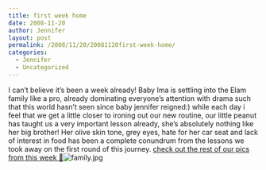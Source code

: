 ```yaml
---
title: first week home
date: 2008-11-20
author: Jennifer
layout: post
permalink: /2008/11/20/20081120first-week-home/
categories:
  - Jennifer
  - Uncategorized
---
```

I can&#8217;t believe it&#8217;s been a week already! Baby Ima is settling into the Elam family like a pro, already dominating everyone&#8217;s attention with drama such that this world hasn&#8217;t seen since baby jennifer reigned:) while each day i feel that we get a little closer to ironing out our new routine, our little peanut has taught us a very important lesson already, she&#8217;s absolutely nothing like her big brother! Her olive skin tone, grey eyes, hate for her car seat and lack of interest in food has been a complete conundrum from the lessons we took away on the first round of this journey. [check out the rest of our pics from this week 🙂](http://www.flickr.com/photos/jenniferandJennifers_photos/sets/72157609556249339/ "check out the rest of our pics from this week :)")<img id="image245" alt="family.jpg" src="http://static.squarespace.com/static/50db6bb3e4b015296cd43789/50dfa5b1e4b0dc6320e0b5ea/50dfa5b1e4b0dc6320e0b6d0/1227293880000/?format=original" />
